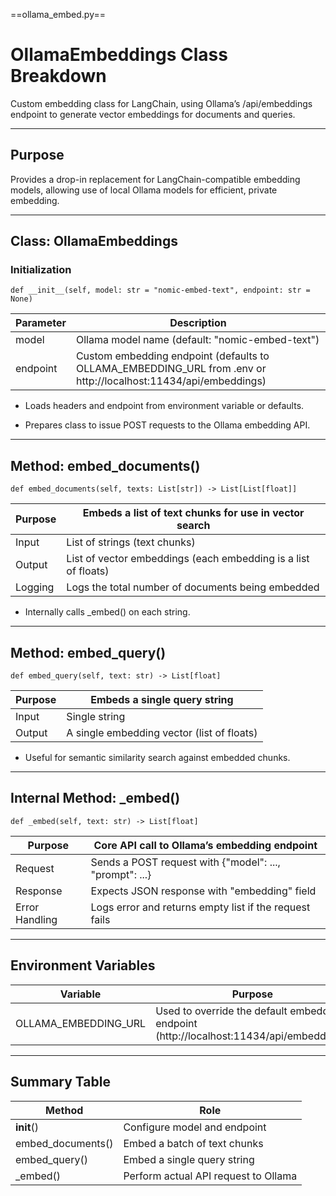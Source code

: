 ==ollama_embed.py==

  

# **OllamaEmbeddings Class Breakdown**

  

Custom embedding class for LangChain, using Ollama’s /api/embeddings endpoint to generate vector embeddings for documents and queries.

---

## **Purpose**

  

Provides a drop-in replacement for LangChain-compatible embedding models, allowing use of local Ollama models for efficient, private embedding.

---

## **Class: OllamaEmbeddings**

  

### **Initialization**

```
def __init__(self, model: str = "nomic-embed-text", endpoint: str = None)
```

|**Parameter**|**Description**|
|---|---|
|model|Ollama model name (default: "nomic-embed-text")|
|endpoint|Custom embedding endpoint (defaults to OLLAMA_EMBEDDING_URL from .env or http://localhost:11434/api/embeddings)|

- Loads headers and endpoint from environment variable or defaults.
    
- Prepares class to issue POST requests to the Ollama embedding API.
    

---

## **Method: embed_documents()**

```
def embed_documents(self, texts: List[str]) -> List[List[float]]
```

| **Purpose** | **Embeds a list of text chunks for use in vector search**      |
| ----------- | -------------------------------------------------------------- |
| Input       | List of strings (text chunks)                                  |
| Output      | List of vector embeddings (each embedding is a list of floats) |
| Logging     | Logs the total number of documents being embedded              |

- Internally calls _embed() on each string.
    

---

## **Method: embed_query()**

```
def embed_query(self, text: str) -> List[float]
```

|**Purpose**|**Embeds a single query string**|
|---|---|
|Input|Single string|
|Output|A single embedding vector (list of floats)|

- Useful for semantic similarity search against embedded chunks.
    

---

## **Internal Method: _embed()**

```
def _embed(self, text: str) -> List[float]
```

|**Purpose**|**Core API call to Ollama’s embedding endpoint**|
|---|---|
|Request|Sends a POST request with {"model": ..., "prompt": ...}|
|Response|Expects JSON response with "embedding" field|
|Error Handling|Logs error and returns empty list if the request fails|

---

## **Environment Variables**

|**Variable**|**Purpose**|
|---|---|
|OLLAMA_EMBEDDING_URL|Used to override the default embedding endpoint (http://localhost:11434/api/embeddings)|

---

## **Summary Table**

|**Method**|**Role**|
|---|---|
|__init__()|Configure model and endpoint|
|embed_documents()|Embed a batch of text chunks|
|embed_query()|Embed a single query string|
|_embed()|Perform actual API request to Ollama|
